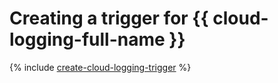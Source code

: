 # Creating a trigger for {{ cloud-logging-full-name }}

{% include [create-cloud-logging-trigger](../../../_includes/functions/cloud-logging-trigger-create.md) %}

